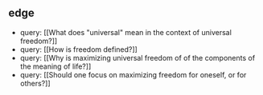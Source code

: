 ## edge
- query: [[What does "universal" mean in the context of universal freedom?]]
- query: [[How is freedom defined?]]
- query: [[Why is maximizing universal freedom of of the components of the meaning of life?]]
- query: [[Should one focus on maximizing freedom for oneself, or for others?]]
